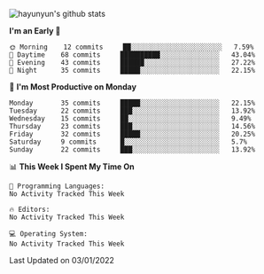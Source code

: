 
![hayunyun's github stats](https://github-readme-stats.vercel.app/api?username=hayunyun&show_icons=true)


<!--START_SECTION:waka-->
**I'm an Early 🐤** 

```text
🌞 Morning    12 commits     ██░░░░░░░░░░░░░░░░░░░░░░░   7.59% 
🌆 Daytime    68 commits     ██████████░░░░░░░░░░░░░░░   43.04% 
🌃 Evening    43 commits     ██████░░░░░░░░░░░░░░░░░░░   27.22% 
🌙 Night      35 commits     █████░░░░░░░░░░░░░░░░░░░░   22.15%

```
📅 **I'm Most Productive on Monday** 

```text
Monday       35 commits     █████░░░░░░░░░░░░░░░░░░░░   22.15% 
Tuesday      22 commits     ███░░░░░░░░░░░░░░░░░░░░░░   13.92% 
Wednesday    15 commits     ██░░░░░░░░░░░░░░░░░░░░░░░   9.49% 
Thursday     23 commits     ███░░░░░░░░░░░░░░░░░░░░░░   14.56% 
Friday       32 commits     █████░░░░░░░░░░░░░░░░░░░░   20.25% 
Saturday     9 commits      █░░░░░░░░░░░░░░░░░░░░░░░░   5.7% 
Sunday       22 commits     ███░░░░░░░░░░░░░░░░░░░░░░   13.92%

```


📊 **This Week I Spent My Time On** 

```text
💬 Programming Languages: 
No Activity Tracked This Week

🔥 Editors: 
No Activity Tracked This Week

💻 Operating System: 
No Activity Tracked This Week

```


 Last Updated on 03/01/2022
<!--END_SECTION:waka-->

<!--
**hayunyun/hayunyun** is a ✨ _special_ ✨ repository because its `README.md` (this file) appears on your GitHub profile.

Here are some ideas to get you started:

- 🔭 I’m currently working on ...
- 🌱 I’m currently learning ...
- 👯 I’m looking to collaborate on ...
- 🤔 I’m looking for help with ...
- 💬 Ask me about ...
- 📫 How to reach me: ...
- 😄 Pronouns: ...
- ⚡ Fun fact: ...
-->

